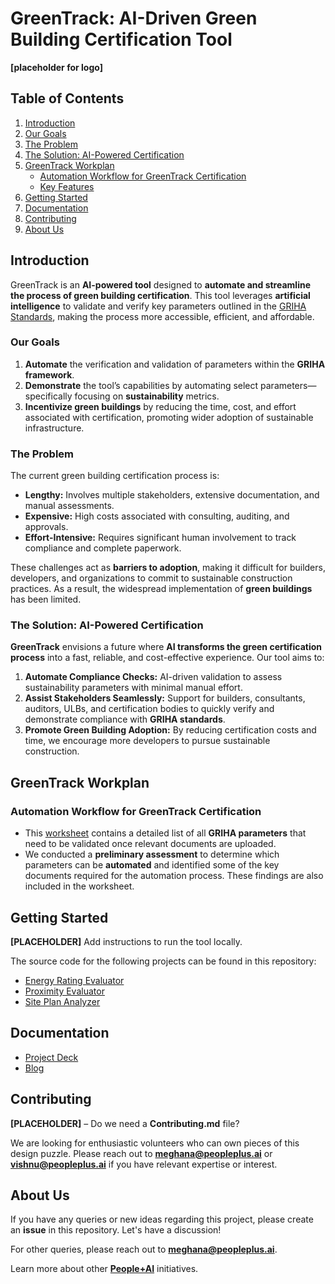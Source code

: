 # **GreenTrack: AI-Driven Green Building Certification Tool**  

**[placeholder for logo]**  


## **Table of Contents**  
1. [Introduction](#introduction)  
2. [Our Goals](#our-goals)  
3. [The Problem](#the-problem)  
4. [The Solution: AI-Powered Certification](#the-solution-ai-powered-certification)  
5. [GreenTrack Workplan](#greentrack-workplan)  
   - [Automation Workflow for GreenTrack Certification](#automation-workflow-for-greentrack-certification)  
   - [Key Features](#key-features)  
6. [Getting Started](#getting-started)  
7. [Documentation](#documentation)  
8. [Contributing](#contributing)  
9. [About Us](#about-us)  

## **Introduction**  

GreenTrack is an **AI-powered tool** designed to **automate and streamline the process of green building certification**. This tool leverages **artificial intelligence** to validate and verify key parameters outlined in the [GRIHA Standards](https://www.grihaindia.org/files/Manual_VolI.pdf), making the process more accessible, efficient, and affordable.

### **Our Goals**  
1. **Automate** the verification and validation of parameters within the **GRIHA framework**.  
2. **Demonstrate** the tool’s capabilities by automating select parameters—specifically focusing on **sustainability** metrics.  
3. **Incentivize green buildings** by reducing the time, cost, and effort associated with certification, promoting wider adoption of sustainable infrastructure.


### **The Problem**  

The current green building certification process is:  
- **Lengthy:** Involves multiple stakeholders, extensive documentation, and manual assessments.  
- **Expensive:** High costs associated with consulting, auditing, and approvals.  
- **Effort-Intensive:** Requires significant human involvement to track compliance and complete paperwork.

These challenges act as **barriers to adoption**, making it difficult for builders, developers, and organizations to commit to sustainable construction practices. As a result, the widespread implementation of **green buildings** has been limited.


### **The Solution: AI-Powered Certification**  

**GreenTrack** envisions a future where **AI transforms the green certification process** into a fast, reliable, and cost-effective experience. Our tool aims to:  

1. **Automate Compliance Checks:** AI-driven validation to assess sustainability parameters with minimal manual effort.  
2. **Assist Stakeholders Seamlessly:** Support for builders, consultants, auditors, ULBs, and certification bodies to quickly verify and demonstrate compliance with **GRIHA standards**.  
3. **Promote Green Building Adoption:** By reducing certification costs and time, we encourage more developers to pursue sustainable construction.

## **GreenTrack Workplan**

### **Automation Workflow for GreenTrack Certification**  

- This [worksheet](https://docs.google.com/spreadsheets/d/1ACInZjybHO91J53p1HrEaPxn8wKxdPAppkET2UgFlZw/edit?usp=sharing) contains a detailed list of all **GRIHA parameters** that need to be validated once relevant documents are uploaded.  
- We conducted a **preliminary assessment** to determine which parameters can be **automated** and identified some of the key documents required for the automation process. These findings are also included in the worksheet.  

## **Getting Started**  

**[PLACEHOLDER]** Add instructions to run the tool locally.  

The source code for the following projects can be found in this repository:  

- [Energy Rating Evaluator](./Energy%20Rating%20Evaluator)  
- [Proximity Evaluator](./Proximity%20Evaluator)  
- [Site Plan Analyzer](./Site%20Plan%20Analyzer)  


## **Documentation**  
- [Project Deck](https://drive.google.com/file/d/10o8E93Yp8EM6o7b3wSwI6dJFk7DbwMM2/view)  
- [Blog](https://peopleplus.ai/blog/reimagining-green-building-certification-the-ai-powered-approach)  


## **Contributing**  

**[PLACEHOLDER]** – Do we need a **Contributing.md** file?  

We are looking for enthusiastic volunteers who can own pieces of this design puzzle. Please reach out to **[meghana@peopleplus.ai](mailto:meghana@peopleplus.ai)** or **[vishnu@peopleplus.ai](mailto:vishnu@peopleplus.ai)** if you have relevant expertise or interest.


## **About Us**  

If you have any queries or new ideas regarding this project, please create an **issue** in this repository. Let's have a discussion!  

For other queries, please reach out to **[meghana@peopleplus.ai](mailto:meghana@peopleplus.ai)**.  

Learn more about other **[People+AI](https://peopleplus.ai/)** initiatives.  
